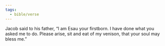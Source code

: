 ```yaml
---
tags:
  - bible/verse
---
```

Jacob said to his father, “I am Esau your firstborn. I have done what you asked me to do. Please arise, sit and eat of my venison, that your soul may bless me.”